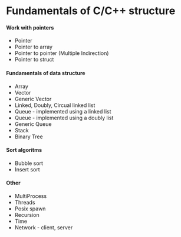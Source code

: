 Fundamentals of C/C++ structure
===============================

#### Work with pointers
  * Pointer
  * Pointer to array
  * Pointer to pointer (Multiple Indirection)
  * Pointer to struct

#### Fundamentals of data structure
  * Array
  * Vector
  * Generic Vector
  * Linked, Doubly, Circual linked list
  * Queue - implemented using a linked list
  * Queue - implemented using a doubly list
  * Generic Queue
  * Stack
  * Binary Tree

#### Sort algoritms 
  * Bubble sort
  * Insert sort
  
#### Other
  * MultiProcess
  * Threads
  * Posix spawn
  * Recursion
  * Time
  * Network - client, server
